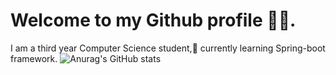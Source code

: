 # Welcome to my Github profile 👋😄.
I am a third year Computer Science student,🌱 currently learning Spring-boot framework.
![Anurag's GitHub stats](https://github-readme-stats.vercel.app/api?username=dd0h&show_icons=true&theme=radical)
<!--
**dd0h/dd0h** is a ✨ _special_ ✨ repository because its `README.md` (this file) appears on your GitHub profile.

Here are some ideas to get you started:

- 🔭 I’m currently working on ...
- 🌱 I’m currently learning ...
- 👯 I’m looking to collaborate on ...
- 🤔 I’m looking for help with ...
- 💬 Ask me about ...
- 📫 How to reach me: ...
- 😄 Pronouns: ...
- ⚡ Fun fact: ...
-->
